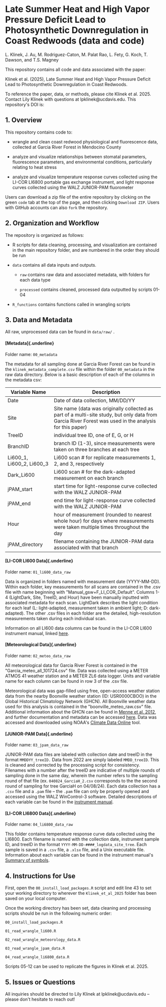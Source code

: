 
# Late Summer Heat and High Vapor Pressure Deficit Lead to Photosynthetic Downregulation in Coast Redwoods (data and code)

L. Klinek, J. Au, M. Rodriguez-Caton, M. Palat Rao, L. Fety, G. Koch, T. Dawson, and T.S.
Magney

This repository contains all code and data associated with the paper:

Klinek et al. (2025), Late Summer Heat and High Vapor Pressure Deficit Lead to Photosynthetic Downregulation in Coast Redwoods.

To reference the paper, data, or methods, please cite Klinek et al. 2025.
Contact Lily Klinek with questions at lpklinek\@ucdavis.edu.
This repository's DOI is:

## 1. Overview

This repository contains code to:

-   wrangle and clean coast redwood physiological and fluorescence data, collected at Garcia River Forest in Mendocino County

-   analyze and visualize relationships between stomatal parameters, fluorescence parameters, and environmental conditions, particularly relating to heat stress

-   analyze and visualize temperature response curves collected using the LI-COR LI6800 portable gas exchange instrument, and light response curves collected using the WALZ JUNIOR-PAM fluorometer

Users can download a zip file of the entire repository by clicking on the green `code` tab at the top of the page, and then clicking `Download ZIP`. Users with GitHub accounts can also `fork` the repository.

## 2. Organization and Workflow

The repository is organized as follows:

-   R scripts for data cleaning, processing, and visualization are contained in the main repository folder, and are numbered in the order they should be run

-   `data` contains all data inputs and outputs.

    -   `raw` contains raw data and associated metadata, with folders for each data type

    -   `processed` contains cleaned, processed data outputted by scripts 01-04

-   `R_functions` contains functions called in wrangling scripts

## 3. Data and Metadata

All raw, unprocessed data can be found in `data/raw/` .

#### [Metadata]{.underline}

Folder name: `00_metadata`

The metadata for all sampling done at Garcia River Forest can be found in the `klinek_metadata_complete.csv` file within the folder `00_metadata` in the raw data directory.
Below is a basic description of each of the columns in the metadata csv:

| Variable Name | Description |
|----------------------|-------------------------------------------------|
| Date | Date of data collection, MM/DD/YY |
| Site | Site name (data was originally collected as part of a multi-site study, but only data from Garcia River Forest was used in the analysis for this paper) |
| TreeID | individual tree ID, one of E, G, or H |
| BranchID | branch ID (1-3), since measurements were taken on three branches at each tree |
| Li600_1, Li600_2, Li600_3 | Li600 scan \# for replicate measurements 1, 2, and 3, respectively |
| Dark_Li600 | Li600 scan \# for the dark-adapted measurement on each branch |
| jPAM_start | start time for light-response curve collected with the WALZ JUNIOR-PAM |
| jPAM_end | end time for light-response curve collected with the WALZ JUNIOR-PAM |
| Hour | hour of measurement (rounded to nearest whole hour) for days where measurements were taken multiple times throughout the day |
| jPAM_directory | filename containing the JUNIOR-PAM data associated with that branch |

#### [LI-COR LI600 Data]{.underline}

Folder name: `01_li600_data_raw`

Data is organized in folders named with measurement date (YYYY-MM-DD).
Within each folder, key measurements for all scans are contained in the .csv file with name beginning with "Manual_gsw+F_LI_COR_Default".
Columns 1-4 (LightDark, Site, TreeID, and Hour) have been manually inputted with associated metadata for each scan.
LightDark describes the light condition for each leaf (L: light-adapted, measurement taken in ambient light; D: dark-adapted).
The other .csv files in each folder are the detailed, high-resolution measurements taken during each individual scan.

Information on all LI600 data columns can be found in the LI-COR LI600 instrument manual, linked [here](https://www.licor.com/support/LI-600/topics/data-file-descriptions.html#Data).

#### [Meteorological Data]{.underline}

Folder name: `02_meteo_data_raw`

All meteorological data for Garcia River Forest is contained in the "Garcia_meteo_all_101724.csv" file.
Data was collected using a METER ATMOS 41 weather station and a METER ZL6 data logger.
Units and variable name for each column can be found in row 3 of the .csv file.

Meteorological data was gap-filled using free, open-access weather station data from the nearby Boonville weather station (ID: USR0000CBOO) in the Global Historical Climatology Network (GHCN).
All Boonville weather data used for this analysis is contained in the "boonville_meteo_raw.csv" file.
Additional information about the GHCN can be found in [Menne et al. 2012](https://doi.org/10.1175/JTECH-D-11-00103.1), and further documentation and metadata can be accessed [here](https://www.ncei.noaa.gov/pub/data/cdo/documentation/GHCND_documentation.pdf).
Data was accessed and downloaded using NOAA's [Climate Data Online](https://www.ncdc.noaa.gov/cdo-web/) tool.

#### [JUNIOR-PAM Data]{.underline}

Folder name: `03_jpam_data_raw`

JUNIOR-PAM data files are labeled with collection date and treeID in the format `MMDDYY_treeID.` Data from 2022 are simply labeled `MMDD_treeID`.
This is cleaned and corrected by the processing script for consistency.
Filenames with a number after the treeID are indicative of multiple rounds of sampling done in the same day, wherein the number refers to the sampling round of that file (ex. `040824_GarciaH_2.csv` corresponds to the the second round of sampling for tree GarciaH on 04/08/24).
Each data collection has a `.csv` file and a `.pam` file – the `.pam` file can only be properly opened and accessed using the WALZ WinControl-3 software.
Detailed descriptions of each variable can be found in the [instrument manual](https://www.walz.com/files/downloads/manuals/junior-pam/JUNIOR_PAM_02.pdf).

#### [LI-COR LI6800 Data]{.underline}

Folder name: `04_li6800_data_raw`

This folder contains temperature response curve data collected using the LI6800.
Each filename is named with the collection date, instrument sample ID, and treeID in the format `YYYY-MM-DD-####_logdata_site_tree`.
Each sample is saved in a `.csv` file, a `.xlsx` file, and a Unix executable file.
Information about each variable can be found in the instrument manual's [Summary of symbols](https://www.licor.com/support/LI-6800/topics/symbols.html#Summaryofsymbols).

## 4. Instructions for Use

First, open the `00_install_load_packages.R` script and edit line 43 to set your working directory to wherever the `Klinek_et_al_2025` folder has been saved on your local computer.

Once the working directory has been set, data cleaning and processing scripts should be run in the following numeric order:

`00_install_load_packages.R`

`01_read_wrangle_li600.R`

`02_read_wrangle_meteorology_data.R`

`03_read_wrangle_jpam_data.R`

`04_read_wrangle_li6800_data.R`

Scripts 05-12 can be used to replicate the figures in Klinek et al. 2025.

## 5. Issues or Questions

All inquiries should be directed to Lily Klinek at lpklinek\@ucdavis.edu – please don't hesitate to reach out!
